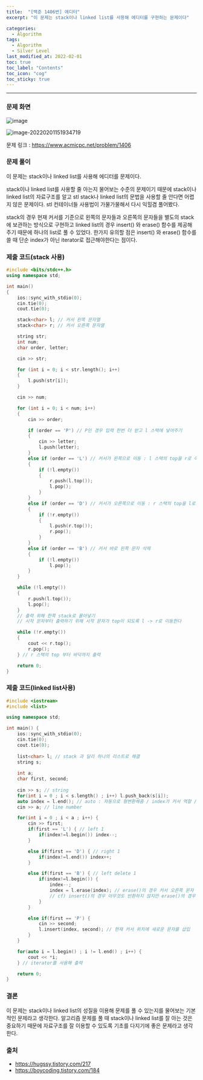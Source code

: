 ```yaml
---
title:  "[백준 1406번] 에디터"
excerpt: "이 문제는 stack이나 linked list를 사용해 에디터를 구현하는 문제이다"

categories:
  - Algorithm
tags:
  - Algorithm
  - Silver Level
last_modified_at: 2022-02-01 
toc: true
toc_label: "Contents"
toc_icon: "cog"
toc_sticky: true
---
```


---


### 문제 화면

![image](https://user-images.githubusercontent.com/54565079/151921585-c7e7fd64-acd2-4474-9e7d-e109043e5cef.png)

![image-20220201151934719](C:\Users\syh-3\AppData\Roaming\Typora\typora-user-images\image-20220201151934719.png)

문제 링크 : <https://www.acmicpc.net/problem/1406> 



### 문제 풀이

이 문제는 stack이나 linked list를 사용해 에디터를 문제이다. 

 stack이나 linked list를 사용할 줄 아는지 물어보는 수준의 문제이기 때문에 stack이나 linked list의 자료구조를 알고 stl stack나 linked list의 문법을 사용할 줄 안다면 어렵지 않은 문제이다. stl 컨테이너들 사용법이 가물가물해서 다시 익힐겸 풀어봤다. 

stack의 경우 현재 커서를 기준으로 왼쪽의 문자들과 오른쪽의 문자들을 별도의 stack에 보관하는 방식으로 구현하고 linked list의 경우 insert() 와 erase() 함수를 제공해주기 때문에 하나의 list로 풀 수 있었다. 한가지 유의할 점은 insert() 와 erase() 함수를 쓸 때 단순 index가 아닌 iterator로 접근해야한다는 점이다. 

 

### 제출 코드(stack 사용)

```c++
#include <bits/stdc++.h>
using namespace std;

int main()
{
    ios::sync_with_stdio(0);
    cin.tie(0);
    cout.tie(0);

    stack<char> l; // 커서 왼쪽 문자열
    stack<char> r; // 커서 오른쪽 문자열

    string str;
    int num;
    char order, letter;

    cin >> str;

    for (int i = 0; i < str.length(); i++)
    {
        l.push(str[i]);
    }

    cin >> num;

    for (int i = 0; i < num; i++)
    {
        cin >> order;

        if (order == 'P') // P인 경우 입력 한번 더 받고 l 스택에 넣어주기
        {
            cin >> letter;
            l.push(letter);
        }
        else if (order == 'L') // 커서가 왼쪽으로 이동 : l 스택의 top을 r로 이동
        {
            if (!l.empty())
            {
                r.push(l.top());
                l.pop();
            }
        }
        else if (order == 'D') // 커서가 오른쪽으로 이동 : r 스택의 top을 l로 이동
        {
            if (!r.empty())
            {
                l.push(r.top());
                r.pop();
            }
        }
        else if (order == 'B') // 커서 바로 왼쪽 문자 삭제
        {
            if (!l.empty())
                l.pop();
        }
    }

    while (!l.empty())
    {
        r.push(l.top());
        l.pop();
    } 
    // 출력 위해 한쪽 stack로 몰아넣기 
    // 시작 문자부터 출력하기 위해 시작 문자가 top이 되도록 l -> r로 이동한다

    while (!r.empty())
    {
        cout << r.top();
        r.pop();
    } // r 스택의 top 부터 바닥까지 출력

    return 0;
}
```



### 제출 코드(linked list사용)

```c++
#include <iostream>
#include <list>

using namespace std;

int main() {
    ios::sync_with_stdio(0);
    cin.tie(0);
    cout.tie(0);
    
    list<char> l; // stack 과 달리 하나의 리스트로 해결
    string s;
    
    int a;
    char first, second;
    
    cin >> s; // string
    for(int i = 0 ; i < s.length() ; i++) l.push_back(s[i]);
    auto index = l.end(); // auto : 자동으로 형변환해줌 / index가 커서 역할 / 현재 시점에서는 문자열 가장 뒤에 커서가 위치함
    cin >> a; // line number

    for(int i = 0 ; i < a ; i++) {
        cin >> first;
        if(first == 'L') { // left 1
            if(index!=l.begin()) index--;
        }

        else if(first == 'D') { // right 1
            if(index!=l.end()) index++;
        }

        else if(first == 'B') { // left delete 1
            if(index!=l.begin()) {
                index--;
                index = l.erase(index); // erase()의 경우 커서 오른쪽 문자 지우게 됨
                // cf) insert()의 경우 아무것도 반환하지 않지만 erase()의 경우 iterator를 반환하기 때문에 erase함수를 쓸 경우에는 iterator를 받아서 갱신(저장)하는 방식으로 구현해 주어야 한다
            }
        }

        else if(first == 'P') {
            cin >> second;
            l.insert(index, second); // 현재 커서 위치에 새로운 문자를 삽입
        }
    }

    for(auto i = l.begin() ; i != l.end() ; i++) {
        cout << *i;
    } // iterator를 사용해 출력

    return 0;
}
```



### 결론

이 문제는 stack이나 linked list의 성질을 이용해 문제를 풀 수 있는지를 물어보는 기본적인 문제라고 생각한다. 알고리즘 문제를 풀 때 stack이나 linked list를 잘 아는 것은 중요하기 때문에 자료구조를 잘 이용할 수 있도록 기초를 다지기에 좋은 문제라고 생각한다. 



### 출처

- <https://hugssy.tistory.com/217>
- <https://boycoding.tistory.com/184>

